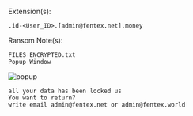 Extension(s): 
```
.id-<User_ID>.[admin@fentex.net].money
```
Ransom Note(s): 
```
FILES ENCRYPTED.txt
Popup Window
```
![popup](https://github.com/user-attachments/assets/36182891-e300-4066-8d19-c39ab22e728f)
```
all your data has been locked us
You want to return?
write email admin@fentex.net or admin@fentex.world
```
